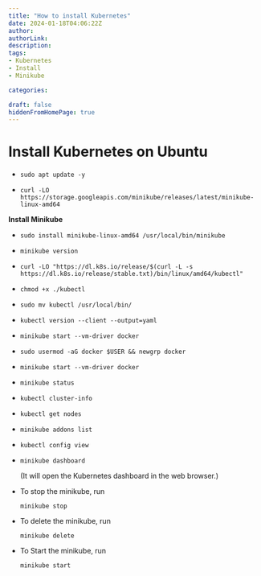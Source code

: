 ```yaml
---
title: "How to install Kubernetes"
date: 2024-01-18T04:06:22Z
author:
authorLink:
description:
tags:
- Kubernetes
- Install
- Minikube

categories:

draft: false
hiddenFromHomePage: true
---
```


# Install Kubernetes on Ubuntu

* `sudo apt update -y`

* `curl -LO https://storage.googleapis.com/minikube/releases/latest/minikube-linux-amd64`

 **Install Minikube** 

* `sudo install minikube-linux-amd64 /usr/local/bin/minikube`

* `minikube version`

* `curl -LO "https://dl.k8s.io/release/$(curl -L -s https://dl.k8s.io/release/stable.txt)/bin/linux/amd64/kubectl"`

* `chmod +x ./kubectl`

* `sudo mv kubectl /usr/local/bin/`

* `kubectl version --client --output=yaml`

*  `minikube start --vm-driver docker`

* `sudo usermod -aG docker $USER && newgrp docker`

* `minikube start --vm-driver docker`

* `minikube status`

* `kubectl cluster-info`

* `kubectl get nodes`

* `minikube addons list`

* `kubectl config view`

* `minikube dashboard` 

  (It will open the Kubernetes dashboard in the web browser.)

* To stop the minikube, run 

  `minikube stop`

* To delete the minikube, run 

  `minikube delete`

* To Start the minikube, run 

  `minikube start`

